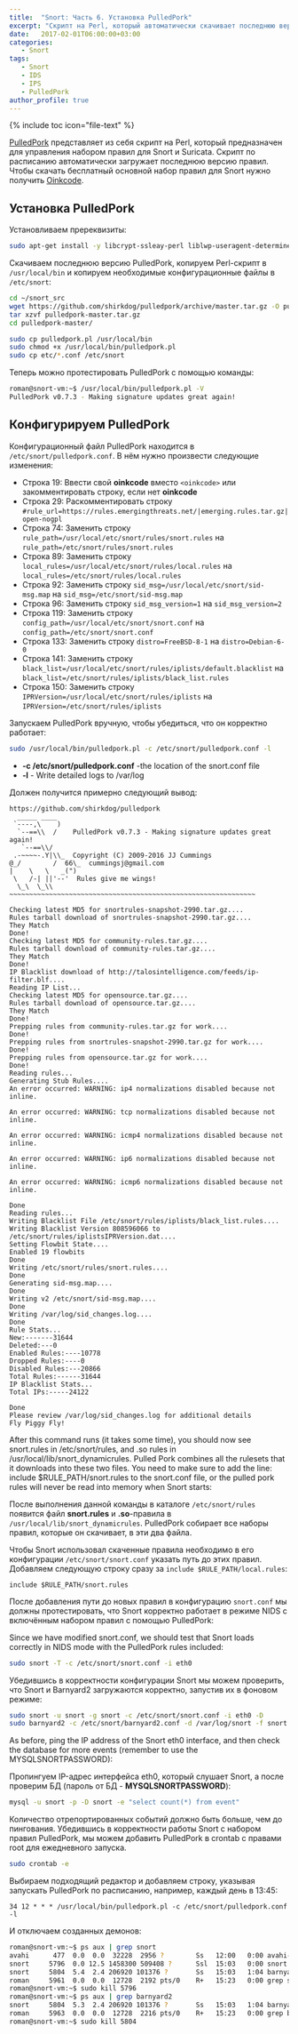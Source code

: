 ```yaml
---
title:  "Snort: Часть 6. Установка PulledPork"
excerpt: "Скрипт на Perl, который автоматически скачивает последнюю версию правил по расписанию."
date:   2017-02-01T06:00:00+03:00
categories:
   - Snort
tags:
   - Snort
   - IDS
   - IPS
   - PulledPork
author_profile: true
---
```


{% include toc icon="file-text" %}


[PulledPork](https://github.com/shirkdog/pulledpork) представляет из себя скрипт на Perl, который предназначен для управления набором правил для Snort и Suricata. Скрипт по расписанию автоматически загружает последнюю версию правил. Чтобы скачать бесплатный основной набор правил для Snort нужно получить [Oinkcode](https://www.snort.org/oinkcodes).

## Установка PulledPork

Установливаем пререквизиты:

```bash
sudo apt-get install -y libcrypt-ssleay-perl liblwp-useragent-determined-perl
```

Скачиваем последнюю версию PulledPork, копируем Perl-скрипт в `/usr/local/bin` и копируем необходимые конфигурационные файлы в `/etc/snort`:

```bash
cd ~/snort_src
wget https://github.com/shirkdog/pulledpork/archive/master.tar.gz -O pulledpork-master.tar.gz
tar xzvf pulledpork-master.tar.gz
cd pulledpork-master/

sudo cp pulledpork.pl /usr/local/bin
sudo chmod +x /usr/local/bin/pulledpork.pl
sudo cp etc/*.conf /etc/snort
```


Теперь можно протестировать PulledPork с помощью команды:

```bash
roman@snort-vm:~$ /usr/local/bin/pulledpork.pl -V
PulledPork v0.7.3 - Making signature updates great again!
```

## Конфигурируем PulledPork

Конфигурационный файл PulledPork находится в `/etc/snort/pulledpork.conf`. В нём нужно произвести следующие изменения:

* Строка 19: Ввести свой **oinkcode** вместо `<oinkcode>` или закомментировать строку, если нет **oinkcode**
* Строка 29: Раскомментировать строку `#rule_url=https://rules.emergingthreats.net/|emerging.rules.tar.gz|open-nogpl`
* Строка 74: Заменить строку `rule_path=/usr/local/etc/snort/rules/snort.rules` на `rule_path=/etc/snort/rules/snort.rules`
* Строка 89: Заменить строку `local_rules=/usr/local/etc/snort/rules/local.rules` на `local_rules=/etc/snort/rules/local.rules`
* Строка 92: Заменить строку `sid_msg=/usr/local/etc/snort/sid-msg.map` на `sid_msg=/etc/snort/sid-msg.map`
* Строка 96: Заменить строку `sid_msg_version=1` на `sid_msg_version=2`
* Строка 119: Заменить строку `config_path=/usr/local/etc/snort/snort.conf` на `config_path=/etc/snort/snort.conf`
* Строка 133: Заменить строку `distro=FreeBSD-8-1` на `distro=Debian-6-0`
* Строка 141: Заменить строку `black_list=/usr/local/etc/snort/rules/iplists/default.blacklist` на `black_list=/etc/snort/rules/iplists/black_list.rules`
* Строка 150: Заменить строку `IPRVersion=/usr/local/etc/snort/rules/iplists` на `IPRVersion=/etc/snort/rules/iplists`


Запускаем PulledPork вручную, чтобы убедиться, что он корректно работает:

```bash
sudo /usr/local/bin/pulledpork.pl -c /etc/snort/pulledpork.conf -l
```

* **-c /etc/snort/pulledpork.conf** -the location of the snort.conf file
* **-l** - Write detailed logs to /var/log

Должен получится примерно следующий вывод:

```
https://github.com/shirkdog/pulledpork
  _____ ____
 `----,\    )
  `--==\\  /    PulledPork v0.7.3 - Making signature updates great again!
   `--==\\/
 .-~~~~-.Y|\\_  Copyright (C) 2009-2016 JJ Cummings
@_/        /  66\_  cummingsj@gmail.com
|    \   \   _(")
 \   /-| ||'--'  Rules give me wings!
  \_\  \_\\
~~~~~~~~~~~~~~~~~~~~~~~~~~~~~~~~~~~~~~~~~~~~~~~~~~~~~~~~~~~~~~

Checking latest MD5 for snortrules-snapshot-2990.tar.gz....
Rules tarball download of snortrules-snapshot-2990.tar.gz....
They Match
Done!
Checking latest MD5 for community-rules.tar.gz....
Rules tarball download of community-rules.tar.gz....
They Match
Done!
IP Blacklist download of http://talosintelligence.com/feeds/ip-filter.blf....
Reading IP List...
Checking latest MD5 for opensource.tar.gz....
Rules tarball download of opensource.tar.gz....
They Match
Done!
Prepping rules from community-rules.tar.gz for work....
Done!
Prepping rules from snortrules-snapshot-2990.tar.gz for work....
Done!
Prepping rules from opensource.tar.gz for work....
Done!
Reading rules...
Generating Stub Rules....
An error occurred: WARNING: ip4 normalizations disabled because not inline.

An error occurred: WARNING: tcp normalizations disabled because not inline.

An error occurred: WARNING: icmp4 normalizations disabled because not inline.

An error occurred: WARNING: ip6 normalizations disabled because not inline.

An error occurred: WARNING: icmp6 normalizations disabled because not inline.

Done
Reading rules...
Writing Blacklist File /etc/snort/rules/iplists/black_list.rules....
Writing Blacklist Version 808596066 to /etc/snort/rules/iplistsIPRVersion.dat....
Setting Flowbit State....
Enabled 19 flowbits
Done
Writing /etc/snort/rules/snort.rules....
Done
Generating sid-msg.map....
Done
Writing v2 /etc/snort/sid-msg.map....
Done
Writing /var/log/sid_changes.log....
Done
Rule Stats...
New:-------31644
Deleted:---0
Enabled Rules:----10778
Dropped Rules:----0
Disabled Rules:---20866
Total Rules:------31644
IP Blacklist Stats...
Total IPs:-----24122

Done
Please review /var/log/sid_changes.log for additional details
Fly Piggy Fly!
```

After this command runs (it takes some time), you should now see snort.rules in /etc/snort/rules, and .so rules in /usr/local/lib/snort_dynamicrules. Pulled Pork combines all the rulesets that it downloads into these two files. You need to make sure to add the line: include $RULE_PATH/snort.rules to the snort.conf file, or the pulled pork rules will never be read into memory when Snort starts:

После выполнения данной команды в каталоге `/etc/snort/rules` появится файл **snort.rules** и **.so**-правила в `/usr/local/lib/snort_dynamicrules`. PulledPork собирает все наборы правил, которые он скачивает, в эти два файла.

Чтобы Snort использовал скаченные правила необходимо в его конфигурации `/etc/snort/snort.conf` указать путь до этих правил. Добавляем следующую строку сразу за `include $RULE_PATH/local.rules`:

```
include $RULE_PATH/snort.rules
```

После добавления пути до новых правил в конфигурацию  `snort.conf` мы должны протестировать, что Snort корректно работает в режиме NIDS с включённым набором правил с помощью PulledPork:

Since we have modified snort.conf, we should test that Snort loads correctly in NIDS mode with the PulledPork rules included:

```bash
sudo snort -T -c /etc/snort/snort.conf -i eth0
```


Убедившись в корректности конфигурации Snort мы можем проверить, что Snort и Barnyard2 загружаются корректно, запустив их в фоновом режиме:

```bash
sudo snort -u snort -g snort -c /etc/snort/snort.conf -i eth0 -D
sudo barnyard2 -c /etc/snort/barnyard2.conf -d /var/log/snort -f snort.u2 -w /var/log/snort/barnyard2.waldo -g snort -u snort -D
```

As before, ping the IP address of the Snort eth0 interface, and then check the database for more events (remember to use the MYSQLSNORTPASSWORD):

Пропингуем IP-адрес интерфейса eth0, который слушает Snort, а после проверим БД (пароль от БД - **MYSQLSNORTPASSWORD**):

```bash
mysql -u snort -p -D snort -e "select count(*) from event"
```

Количество отрепортированных событий должно быть больше, чем до пингования. Убедившись в корректности работы Snort c набором правил PulledPork, мы можем добавить PulledPork в crontab с правами root для ежедневного запуска.

```bash
sudo crontab -e
```

Выбираем подходящий редактор и добавляем строку, указывая запускать PulledPork по расписанию, например, каждый день в 13:45:

```
34 12 * * * /usr/local/bin/pulledpork.pl -c /etc/snort/pulledpork.conf -l
```


И отключаем созданных демонов:

```bash
roman@snort-vm:~$ ps aux | grep snort
avahi      477  0.0  0.0  32228  2956 ?        Ss   12:00   0:00 avahi-daemon: running [snort-vm.local]
snort     5796  0.0 12.5 1458300 509408 ?      Ssl  15:03   0:00 snort -u snort -g snort -c /etc/snort/snort.conf -i eth1 -D
snort     5804  5.4  2.4 206920 101376 ?       Ss   15:03   1:04 barnyard2 -c /etc/snort/barnyard2.conf -d /var/log/snort -f snort.u2 -w /var/log/snort/barnyard2.waldo -g snort -u snort -D
roman     5961  0.0  0.0  12728  2192 pts/0    R+   15:23   0:00 grep snort
roman@snort-vm:~$ sudo kill 5796
roman@snort-vm:~$ ps aux | grep barnyard2
snort     5804  5.3  2.4 206920 101376 ?       Ss   15:03   1:04 barnyard2 -c /etc/snort/barnyard2.conf -d /var/log/snort -f snort.u2 -w /var/log/snort/barnyard2.waldo -g snort -u snort -D
roman     5963  0.0  0.0  12728  2216 pts/0    R+   15:23   0:00 grep barnyard2
roman@snort-vm:~$ sudo kill 5804
```
